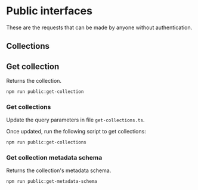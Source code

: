 # Public interfaces

These are the requests that can be made by anyone without authentication.

## Collections

## Get collection

Returns the collection.

```sh
npm run public:get-collection
```

### Get collections

Update the query parameters in file `get-collections.ts`.

Once updated, run the following script to get collections:

```sh
npm run public:get-collections
```

### Get collection metadata schema

Returns the collection's metadata schema.

```sh
npm run public:get-metadata-schema
```